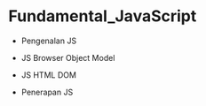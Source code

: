 # Fundamental_JavaScript

- Pengenalan JS

- JS Browser Object Model

- JS HTML DOM

- Penerapan JS
